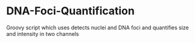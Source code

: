 # DNA-Foci-Quantification
Groovy script which uses detects nuclei and DNA foci and quantifies size and intensity in two channels 
